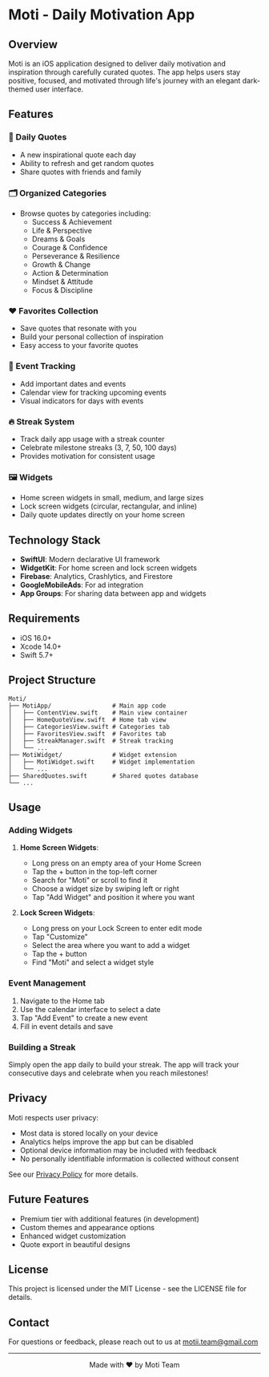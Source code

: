 # Moti - Daily Motivation App

## Overview

Moti is an iOS application designed to deliver daily motivation and inspiration through carefully curated quotes. The app helps users stay positive, focused, and motivated through life's journey with an elegant dark-themed user interface.

## Features

### 📝 Daily Quotes
- A new inspirational quote each day
- Ability to refresh and get random quotes
- Share quotes with friends and family

### 🗂️ Organized Categories
- Browse quotes by categories including:
  - Success & Achievement
  - Life & Perspective
  - Dreams & Goals
  - Courage & Confidence
  - Perseverance & Resilience
  - Growth & Change
  - Action & Determination
  - Mindset & Attitude
  - Focus & Discipline

### ❤️ Favorites Collection
- Save quotes that resonate with you
- Build your personal collection of inspiration
- Easy access to your favorite quotes

### 📅 Event Tracking
- Add important dates and events
- Calendar view for tracking upcoming events
- Visual indicators for days with events

### 🔥 Streak System
- Track daily app usage with a streak counter
- Celebrate milestone streaks (3, 7, 50, 100 days)
- Provides motivation for consistent usage

### 🖼️ Widgets
- Home screen widgets in small, medium, and large sizes
- Lock screen widgets (circular, rectangular, and inline)
- Daily quote updates directly on your home screen

## Technology Stack

- **SwiftUI**: Modern declarative UI framework
- **WidgetKit**: For home screen and lock screen widgets
- **Firebase**: Analytics, Crashlytics, and Firestore
- **GoogleMobileAds**: For ad integration
- **App Groups**: For sharing data between app and widgets

## Requirements

- iOS 16.0+
- Xcode 14.0+
- Swift 5.7+


## Project Structure

```
Moti/
├── MotiApp/                 # Main app code
│   ├── ContentView.swift    # Main view container
│   ├── HomeQuoteView.swift  # Home tab view
│   ├── CategoriesView.swift # Categories tab
│   ├── FavoritesView.swift  # Favorites tab
│   ├── StreakManager.swift  # Streak tracking
│   └── ...
├── MotiWidget/              # Widget extension
│   ├── MotiWidget.swift     # Widget implementation
│   └── ...
├── SharedQuotes.swift       # Shared quotes database
└── ...
```

## Usage

### Adding Widgets

1. **Home Screen Widgets**:
   - Long press on an empty area of your Home Screen
   - Tap the + button in the top-left corner
   - Search for "Moti" or scroll to find it
   - Choose a widget size by swiping left or right
   - Tap "Add Widget" and position it where you want

2. **Lock Screen Widgets**:
   - Long press on your Lock Screen to enter edit mode
   - Tap "Customize"
   - Select the area where you want to add a widget
   - Tap the + button
   - Find "Moti" and select a widget style

### Event Management

1. Navigate to the Home tab
2. Use the calendar interface to select a date
3. Tap "Add Event" to create a new event
4. Fill in event details and save

### Building a Streak

Simply open the app daily to build your streak. The app will track your consecutive days and celebrate when you reach milestones!

## Privacy

Moti respects user privacy:
- Most data is stored locally on your device
- Analytics helps improve the app but can be disabled
- Optional device information may be included with feedback
- No personally identifiable information is collected without consent

See our [Privacy Policy](index.md) for more details.

## Future Features

- Premium tier with additional features (in development)
- Custom themes and appearance options
- Enhanced widget customization
- Quote export in beautiful designs

## License

This project is licensed under the MIT License - see the LICENSE file for details.

## Contact

For questions or feedback, please reach out to us at motii.team@gmail.com

---

<p align="center">
  Made with ❤️ by Moti Team
</p>
